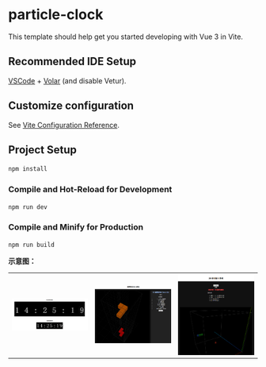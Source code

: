 # particle-clock

This template should help get you started developing with Vue 3 in Vite.

## Recommended IDE Setup

[VSCode](https://code.visualstudio.com/) + [Volar](https://marketplace.visualstudio.com/items?itemName=Vue.volar) (and disable Vetur).

## Customize configuration

See [Vite Configuration Reference](https://vite.dev/config/).

## Project Setup

```sh
npm install
```

### Compile and Hot-Reload for Development

```sh
npm run dev
```

### Compile and Minify for Production

```sh
npm run build
```

**示意图：**  

<table align="center" cellspacing="10" cellpadding="0" style="width: 100%; max-width: 900px;">
  <tr>
    <td align="center"><img src="image/1.png" alt="示意图1" width="280" /></td>
    <td align="center"><img src="image/2.png" alt="示意图2" width="280" /></td>
    <td align="center"><img src="image/3.png" alt="示意图3" width="280" /></td>
  </tr>
</table>
